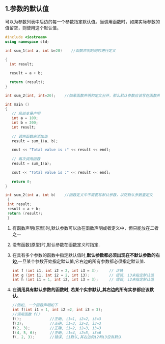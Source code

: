 ## 1.参数的默认值

可以为参数列表中后边的每一个参数指定默认值。当调用函数时，如果实际参数的值留空，则使用这个默认值。

```cpp
#include <iostream>
using namespace std;
 
int sum_1(int a, int b=20)    //函数声明的同时进行定义

{
  int result;

  result = a + b;

  return (result);
}

int sum_2(int, int=20);    //如果函数声明和定义分开，那么默认参数应该写在函数声明中

int main ()
{
   // 局部变量声明
   int a = 100;
   int b = 200;
   int result;
 
   // 调用函数来添加值
   result = sum_1(a, b);

   cout << "Total value is :" << result << endl;
 
   // 再次调用函数
   result = sum_1(a);

   cout << "Total value is :" << result << endl;
 
   return 0;
}

int sum_2(int a, int b)    //函数定义中不需要写默认参数，以防默认参数重定义
 {
 int result;
 result = a + b;
 return (result);
 }
```

1. 有函数声明(原型)时,默认参数可以放在函数声明或者定义中，但只能放在二者之一

2. 没有函数(原型)时,默认参数在函数定义时指定.

3. 在具有多个参数的函数中指定默认值时,**默认参数都必须出现在不默认参数的右边**,一旦某个参数开始指定默认值,它右边的所有参数都必须指定默认值.

   ```cpp
   int f (int i1, int i2 = 2, int i3 = 3);     // 正确
   int g (int i1, int i2 = 2, int i3);         // 错误, i3未指定默认值
   int h (int i1 = 1, int i2, int i3 = 3);     // 错误, i2未指定默认值
   ```

4. 在**调用具有默认参数的函数时, 若某个实参默认,其右边的所有实参都应该默认**。

   ```cpp
   //例如, 一个函数声明如下
   int f(int i1 = 1, int i2 =2, int i3 = 3);
   //调用函数 f()
   f();             //正确, i1=1, i2=2, i3=3
   f(3);            //正确, i1=3, i2=2, i3=3
   f(2, 3);         //正确, i1=2, i2=3, i3=3
   f(4, 5, 6);      //正确, i1=4, i2=5, i3=6
   f(, 2, 3);       //错误, i1默认,其右边的i2和i3没有默认
   ```

   
